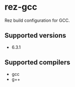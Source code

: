rez-gcc
=======

Rez build configuration for GCC.

Supported versions
------------------

* 6.3.1

Supported compilers
-------------------

* gcc
* g++
